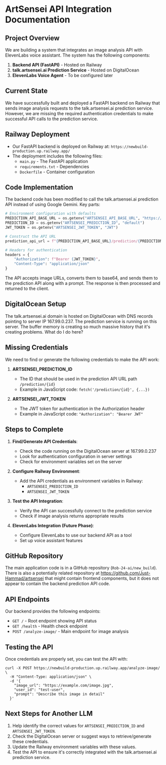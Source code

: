 # ArtSensei API Integration Documentation

## Project Overview

We are building a system that integrates an image analysis API with ElevenLabs voice assistant. The system has the following components:

1. **Backend API (FastAPI)** - Hosted on Railway
2. **talk.artsensei.ai Prediction Service** - Hosted on DigitalOcean
3. **ElevenLabs Voice Agent** - To be configured later

## Current State

We have successfully built and deployed a FastAPI backend on Railway that sends image analysis requests to the talk.artsensei.ai prediction service. However, we are missing the required authentication credentials to make successful API calls to the prediction service.

## Railway Deployment

- Our FastAPI backend is deployed on Railway at: `https://newbuild-production.up.railway.app/`
- The deployment includes the following files:
  - `main.py` - The FastAPI application
  - `requirements.txt` - Dependencies
  - `Dockerfile` - Container configuration

## Code Implementation

The backend code has been modified to call the talk.artsensei.ai prediction API instead of using Google Gemini. Key parts:

```python
# Environment configuration with defaults
PREDICTION_API_BASE_URL = os.getenv("ARTSENSEI_API_BASE_URL", "https://talk.artsensei.ai")
PREDICTION_ID = os.getenv("ARTSENSEI_PREDICTION_ID", "default")
JWT_TOKEN = os.getenv("ARTSENSEI_JWT_TOKEN", "JWT")

# Construct the API URL
prediction_api_url = f"{PREDICTION_API_BASE_URL}/prediction/{PREDICTION_ID}"

# Headers for authentication
headers = {
    "Authorization": f"Bearer {JWT_TOKEN}",
    "Content-Type": "application/json"
}
```

The API accepts image URLs, converts them to base64, and sends them to the prediction API along with a prompt. The response is then processed and returned to the client.

## DigitalOcean Setup

The talk.artsensei.ai domain is hosted on DigitalOcean with DNS records pointing to server IP 167.99.0.237. The prediction service is running on this server.
The buffer memory is creating so much massive history that it's creating problems. What do I do here? ⁠
## Missing Credentials

We need to find or generate the following credentials to make the API work:

1. **ARTSENSEI_PREDICTION_ID** 
   - The ID that should be used in the prediction API URL path `/prediction/{id}`
   - Example in JavaScript code: `fetch('/prediction/{id}', {...})`

2. **ARTSENSEI_JWT_TOKEN**
   - The JWT token for authentication in the Authorization header
   - Example in JavaScript code: `"Authorization": "Bearer JWT"`

## Steps to Complete

1. **Find/Generate API Credentials**:
   - Check the code running on the DigitalOcean server at 167.99.0.237
   - Look for authentication configuration in server settings
   - Check for environment variables set on the server

2. **Configure Railway Environment**:
   - Add the API credentials as environment variables in Railway:
     - `ARTSENSEI_PREDICTION_ID`
     - `ARTSENSEI_JWT_TOKEN`

3. **Test the API Integration**:
   - Verify the API can successfully connect to the prediction service
   - Check if image analysis returns appropriate results

4. **ElevenLabs Integration (Future Phase)**:
   - Configure ElevenLabs to use our backend API as a tool
   - Set up voice assistant features

## GitHub Repository

The main application code is in a GitHub repository (`Rob-24-ai/new_build`). There is also a potentially related repository at https://github.com/Just-Hammad/artsensei that might contain frontend components, but it does not appear to contain the backend prediction API code.

## API Endpoints

Our backend provides the following endpoints:

- `GET /` - Root endpoint showing API status
- `GET /health` - Health check endpoint
- `POST /analyze-image/` - Main endpoint for image analysis

## Testing the API

Once credentials are properly set, you can test the API with:

```
curl -X POST https://newbuild-production.up.railway.app/analyze-image/ \
  -H "Content-Type: application/json" \
  -d '{
    "image_url": "https://example.com/image.jpg",
    "user_id": "test-user",
    "prompt": "Describe this image in detail"
  }'
```

## Next Steps for Another LLM

1. Help identify the correct values for `ARTSENSEI_PREDICTION_ID` and `ARTSENSEI_JWT_TOKEN`.
2. Check the DigitalOcean server or suggest ways to retrieve/generate these credentials.
3. Update the Railway environment variables with these values.
4. Test the API to ensure it's correctly integrated with the talk.artsensei.ai prediction service.